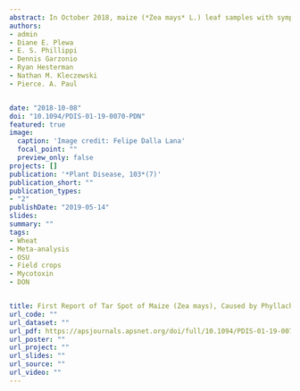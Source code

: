 ```yaml
---
abstract: In October 2018, maize (*Zea mays* L.) leaf samples with symptoms commonly associated with tar spot were received from Hancock, Wyandot, Fulton, Clark, Van Wert, and Crawford Counties in Ohio. Disease severity on individual leaves ranged from <1 to 10%, depending on the hybrid and location. Lesions were black, raised, and rounded, and ranged in size from 0.9 to 3.93 mm by 0.72 to 2.0 mm (n = 40, average 2.28 by 1.38 mm). A few of the lesions (<1%) presented a tan halo surrounding the black spot, resembling the fisheye lesions often considered typical of tar spot. Microscopic observations of leaf pieces sectioned through lesions showed ascomata occurring singly or in groups within a clypeus. Ascomata contained cylindrical asci with hyaline, aseptate, ellipsoid ascospores, ranging in size from 5.0 to 7.5 by 7.5 to 13.75 µm (n = 40, average 5.9 by 10.9 µm), and filiform paraphyses. Based on symptoms and fungal morphology, the disease was identified as tar spot and the pathogen as *Phyllachora maydis* Maubl. For molecular confirmation, DNA was extracted from ascomata on leaf samples from Hancock County, and amplicons of the internal transcribed spacer regions were generated using primers ITS5 and ITS4 (White et al. 1990). The results confirmed the fungus as *P. maydis*, showing 97% sequence homology to GenBank deposit accession MG881848.1 (McCoy et al. 2018), with 100% query cover, max score of 830, and E value of 0.0. Because P. maydis is an obligate biotroph (Müller and Samuels 1984), and as such nonculturable (Ruhl et al. 2016), Koch’s postulates were not attempted. The sequence from Hancock County was deposited in GenBank (accession no. MK184990). Although previously reported in the United States in Indiana, Illinois, Florida, Iowa, Michigan, and Wisconsin (McCoy et al. 2018; Ruhl et al. 2016), tar spot is still an emerging disease in the United States for which the economic impact is unknown. However, there have been reports of significant yield loss in Illinois, Indiana, Michigan, and Wisconsin in 2018 (N. M. Kleczewski, personal communication). It has been suggested that significant losses occur in Central and South America when plants are coinfected with *P. maydis* and *Monographella maydis* (Mottaleb et al. 2018). The latter species has not been reported in the United States, but evidence from preliminary studies indicates that P. maydis alone may be capable of impacting grain yield (N. M. Kleczewski, *personal communication*).
authors:
- admin
- Diane E. Plewa
- E. S. Phillippi
- Dennis Garzonio
- Ryan Hesterman
- Nathan M. Kleczewski
- Pierce. A. Paul


date: "2018-10-08"
doi: "10.1094/PDIS-01-19-0070-PDN"
featured: true
image:
  caption: 'Image credit: Felipe Dalla Lana'
  focal_point: ""
  preview_only: false
projects: []
publication: '*Plant Disease, 103*(7)'
publication_short: ""
publication_types:
- "2"
publishDate: "2019-05-14"
slides: 
summary: ""
tags:
- Wheat
- Meta-analysis
- OSU
- Field crops
- Mycotoxin
- DON


title: First Report of Tar Spot of Maize (Zea mays), Caused by Phyllachora maydis, in Ohio.
url_code: ""
url_dataset: ""
url_pdf: https://apsjournals.apsnet.org/doi/full/10.1094/PDIS-01-19-0070-PDN
url_poster: ""
url_project: ""
url_slides: ""
url_source: ""
url_video: ""
---
```


